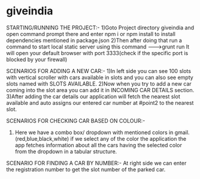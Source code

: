 # giveindia

STARTING/RUNNING THE PROJECT:-
1)Goto Project directory giveindia and open command prompt there and enter npm i or npm install to install dependencies mentioned in package.json
2)Then after doing that run a command to start local static server using this command --->grunt run
  It will open your default browser with port 3333(check if the specific port is blocked by your firewall)
  

SCENARIOS FOR ADDING A NEW CAR:-
1)In left side you can see 100 slots with vertical scroller with cars available in slots and you can also see empty slots named with SLOTS AVAILABLE.
2)Now when you try to add a new car coming into the slot area you can add it in INCOMING CAR DETAILS section.
3)After adding the car details our application will fetch the nearest slot available and auto assigns our entered car number at #point2 to the nearest slot.

SCENARIOS FOR CHECKING CAR BASED ON COLOUR:-
1) Here we have a combo box/ dropdown with mentioned colors in gmail.(red,blue,black,white) if we select any of the color the application the app fetches
  information about all the cars having the selected color from the dropdown in a tabular structure.
  
SCENARIO FOR FINDING A CAR BY NUMBER:-
At right side we can enter the registration number to get the slot number of the parked car.
